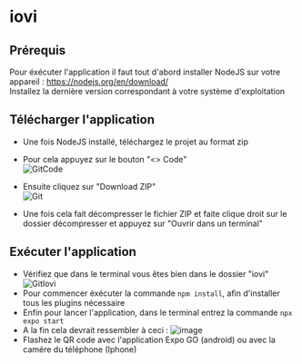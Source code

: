 # iovi
## Prérequis
Pour éxécuter l'application il faut tout d'abord installer NodeJS sur votre appareil : https://nodejs.org/en/download/  
Installez la dernière version correspondant à votre système d'exploitation

## Télécharger l'application
 - Une fois NodeJS installé, téléchargez le projet au format zip
 - Pour cela appuyez sur le bouton "<> Code"  
![GitCode](https://github.com/Zombizz97/iovi/assets/94461612/4719834d-3a93-4aa9-aed9-63accbcba350)  

 - Ensuite cliquez sur "Download ZIP"  
![Git](https://github.com/Zombizz97/iovi/assets/94461612/89e9a017-6a57-40b7-91fd-e1927aa3c14e)  
 - Une fois cela fait décompresser le fichier ZIP et faite clique droit sur le dossier décompresser et appuyez sur "Ouvrir dans un terminal"
   
## Exécuter l'application
 - Vérifiez que dans le terminal vous êtes bien dans le dossier "iovi"  
![GitIovi](https://github.com/Zombizz97/iovi/assets/94461612/4eb8995d-b8cd-41f5-b85b-04b69fe28370)
 - Pour commencer éxécuter la commande `npm install`, afin d'installer tous les plugins nécessaire
 - Enfin pour lancer l'application, dans le terminal entrez la commande `npx expo start`
 - A la fin cela devrait ressembler à ceci :
![image](https://github.com/Zombizz97/iovi/assets/94461612/ef05c9c7-2662-4201-8bd2-a45a1bf05724)
 - Flashez le QR code avec l'application Expo GO (android) ou avec la camére du téléphone (Iphone)
